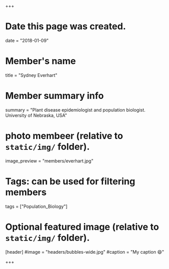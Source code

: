 +++
# Date this page was created.
date = "2018-01-09"

# Member's name
title = "Sydney Everhart"

# Member summary info
summary = "Plant disease epidemiologist and population biologist. University of Nebraska, USA"

# photo membeer (relative to `static/img/` folder).
image_preview = "members/everhart.jpg"

# Tags: can be used for filtering members
tags = ["Population_Biology"]

# Optional featured image (relative to `static/img/` folder).
[header]
#image = "headers/bubbles-wide.jpg"
#caption = "My caption :smile:"

+++
